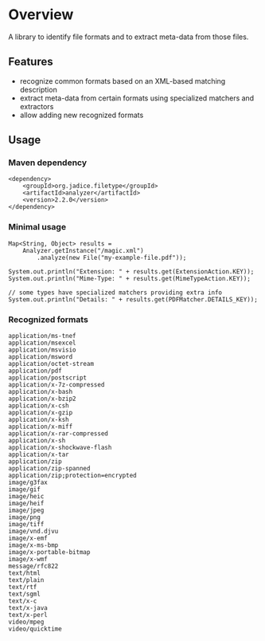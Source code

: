 # Overview

A library to identify file formats and to extract meta-data from those files.

## Features

- recognize common formats based on an XML-based matching description
- extract meta-data from certain formats using specialized matchers and extractors
- allow adding new recognized formats

## Usage

### Maven dependency

    <dependency>
        <groupId>org.jadice.filetype</groupId>
        <artifactId>analyzer</artifactId>
        <version>2.2.0</version>
    </dependency>

### Minimal usage

    Map<String, Object> results =
        Analyzer.getInstance("/magic.xml")
            .analyze(new File("my-example-file.pdf"));

    System.out.println("Extension: " + results.get(ExtensionAction.KEY));
    System.out.println("Mime-Type: " + results.get(MimeTypeAction.KEY));

    // some types have specialized matchers providing extra info
    System.out.println("Details: " + results.get(PDFMatcher.DETAILS_KEY));

### Recognized formats

	application/ms-tnef
	application/msexcel
	application/msvisio
	application/msword
	application/octet-stream
	application/pdf
	application/postscript
	application/x-7z-compressed
	application/x-bash
	application/x-bzip2
	application/x-csh
	application/x-gzip
	application/x-ksh
	application/x-miff
	application/x-rar-compressed
	application/x-sh
	application/x-shockwave-flash
	application/x-tar
	application/zip
	application/zip-spanned
	application/zip;protection=encrypted
	image/g3fax
	image/gif
	image/heic
	image/heif
	image/jpeg
	image/png
	image/tiff
	image/vnd.djvu
	image/x-emf
	image/x-ms-bmp
	image/x-portable-bitmap
	image/x-wmf
	message/rfc822
	text/html
	text/plain
	text/rtf
	text/sgml
	text/x-c
	text/x-java
	text/x-perl
	video/mpeg
	video/quicktime
